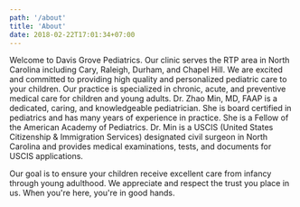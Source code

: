 ```yaml
---
path: '/about'
title: 'About'
date: 2018-02-22T17:01:34+07:00
---
```


Welcome to Davis Grove Pediatrics. Our clinic serves the RTP area in North Carolina including Cary, Raleigh, Durham, and Chapel Hill. We are excited and committed to providing high quality and personalized pediatric care to your children. Our practice is specialized in chronic, acute, and preventive medical care for children and young adults. Dr. Zhao Min, MD, FAAP is a dedicated, caring, and knowledgeable pediatrician. She is board certified in pediatrics and has many years of experience in practice. She is a Fellow of the American Academy of Pediatrics. Dr. Min is a USCIS (United States Citizenship & Immigration Services) designated civil surgeon in North Carolina and provides medical examinations, tests, and documents for USCIS applications.

Our goal is to ensure your children receive excellent care from infancy through young adulthood. We appreciate and respect the trust you place in us. When you're here, you're in good hands.
